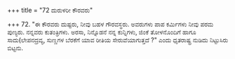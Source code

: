 +++
title = "72 ದುರುಳರೀ ಕೌರವರು"

+++
72. "ಈ ಕೌರವರು ದುಷ್ಟರು, ನೀವು ಬಹಳ ಗೌರವಸ್ಥರು. ಅವರುಗಳು ಪಾಪ ಕರ್ಮಿಗಳು ನೀವು ಪರಮ ಪುಣ್ಯರು. ನನ್ನವರು ಕುತಂತ್ರಿಗಳು. ಅರಸಾ, ನಿನ್ನೊಡನೆ ನನ್ನ ಕುನ್ನಿಗಳು, ಜಿಂಕೆ ತೋಳನೊಂದಿಗೆ ಹಾಗೂ ಸಾದು(ಲೇಪನದ್ರವ್ಯ, ಸುಣ್ಣಗಳ ಬೆರಕೆಗೆ ಯಾವ ರೀತಿಯ ಸೇರುವೆಯಾಗುತ್ತದೆ ?" ಎಂದು ಧೃತರಾಷ್ಟ್ರ ನುಡಿದು ನಿಟ್ಟುಸಿರು ಬಿಟ್ಟನು.